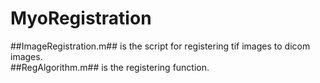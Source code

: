 # MyoRegistration
##ImageRegistration.m## is the script for registering tif images to dicom images.  
##RegAlgorithm.m## is the registering function.
